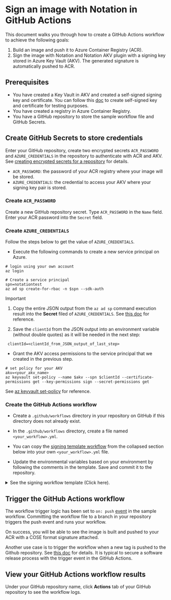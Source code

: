 # Sign an image with Notation in GitHub Actions

This document walks you through how to create a GitHub Actions workflow to achieve the following goals:

1. Build an image and push it to Azure Container Registry (ACR).
2. Sign the image with Notation and Notation AKV plugin with a signing key stored in Azure Key Vault (AKV). The generated signature is automatically pushed to ACR.

## Prerequisites

- You have created a Key Vault in AKV and created a self-signed signing key and certificate. You can follow this [doc](https://learn.microsoft.com/en-us/azure/container-registry/container-registry-tutorial-sign-build-push#create-a-self-signed-certificate-azure-cli) to create self-signed key and certificate for testing purposes. 
- You have created a registry in Azure Container Registry.
- You have a GitHub repository to store the sample workflow file and GitHub Secrets.

## Create GitHub Secrets to store credentials

Enter your GitHub repository, create two encrypted secrets `ACR_PASSWORD` and `AZURE_CREDENTIALS` in the repository to authenticate with ACR and AKV. See [creating encrypted secrets for a repository](https://docs.github.com/en/actions/security-guides/encrypted-secrets#creating-encrypted-secrets-for-a-repository) for details.

- `ACR_PASSWORD`: the password of your ACR registry where your image will be stored.
- `AZURE_CREDENTIALS`: the credential to access your AKV where your signing key pair is stored.

### Create `ACR_PASSWORD`

Create a new GitHub repository secret. Type `ACR_PASSWORD` in the `Name` field. Enter your ACR password into the `Secret` field. 

### Create `AZURE_CREDENTIALS`

Follow the steps below to get the value of `AZURE_CREDENTIALS`. 

- Execute the following commands to create a new service principal on Azure. 

```
# login using your own account
az login

# Create a service principal
spn=notationtest
az ad sp create-for-rbac -n $spn --sdk-auth
```

> [!IMPORTANT]
> 1. Copy the entire JSON output from the `az ad sp` command execution result into the **Secret** filed of `AZURE_CREDENTIALS`. See [this doc](https://learn.microsoft.com/en-us/azure/developer/github/connect-from-azure?tabs=azure-portal%2Cwindows#add-the-service-principal-as-a-github-secret) for reference.
>
> 2. Save the `clientId` from the JSON output into an environment variable (without double quotes) as it will be needed in the next step:
>```
>  clientId=<clientId_from_JSON_output_of_last_step>
>```

- Grant the AKV access permissions to the service principal that we created in the previous step.

```
# set policy for your AKV
akv=<your_akv_name>
az keyvault set-policy --name $akv --spn $clientId --certificate-permissions get --key-permissions sign --secret-permissions get
```

See [az keyvault set-policy](https://learn.microsoft.com/en-us/cli/azure/keyvault?view=azure-cli-latest#az-keyvault-set-policy) for reference.

### Create the GitHub Actions workflow

- Create a `.github/workflows` directory in your repository on GitHub if this directory does not already exist.

- In the `.github/workflows` directory, create a file named `<your_workflow>.yml`. 

- You can copy the [signing template workflow](https://github.com/notation-playground/notation-integration-with-ACR-and-AKV/blob/template/sign-template.yml) from the collapsed section below into your own `<your_workflow>.yml` file.

- Update the environmental variables based on your environment by following the comments in the template. Save and commit it to the repository.

<details>

<summary>See the signing workflow template (Click here).</summary>

```yaml
# Build and push an image to ACR, setup notation and sign the image
name: notation-github-actions-sign-template

on:
  push:

env:
  ACR_REGISTRY_NAME: <registry_name_of_your_ACR>        # example: myRegistry.azurecr.io
  ACR_REPO_NAME: <repository_name_of_your_ACR>          # example: myRepo
  ACR_USERNAME: <user_name_of_your_ACR>                 # example: myRegistry
  AKV_NAME: <your_Azure_Key_Vault_Name>                 # example: myAzureKeyVault
  KEY_ID: <key_id_of_your_private_key_to_sign_in_AKV>   # example: https://mynotationakv.vault.azure.net/keys/notationLeafCert/c585b8ad8fc542b28e41e555d9b3a1fd
  NOTATION_EXPERIMENTAL: 1                              # [Optional] when set, use Referrers API in the workflow

jobs:
  notation-sign:
    runs-on: ubuntu-latest
    permissions:
      contents: read
      packages: write
    steps:
      - name: Checkout
        uses: actions/checkout@v3
      - name: prepare
        id: prepare
      # Use `v1` as an example tag, user can pick their own
        run: |
          echo "target_artifact_reference=${{ env.ACR_REGISTRY_NAME }}/${{ env.ACR_REPO_NAME }}:v1" >> "$GITHUB_ENV"
      # Log in to your ACR
      - name: docker login
        uses: azure/docker-login@v1
        with:
          login-server: ${{ env.ACR_REGISTRY_NAME }}
          username: ${{ env.ACR_USERNAME }}
          password: ${{ secrets.ACR_PASSWORD }}
      # Build and push an image to ACR
      # Use `Dockerfile` as an example to build an image
      - name: Build and push
        id: push
        uses: docker/build-push-action@v4
        with:
          push: true
          tags: ${{ env.target_artifact_reference }}
      # Get the manifest digest of the OCI artifact
      - name: Retrieve digest
        run: |
          echo "target_artifact_reference=${{ env.ACR_REGISTRY_NAME }}/${{ env.ACR_REPO_NAME }}@${{ steps.push.outputs.digest }}" >> "$GITHUB_ENV"
      # Log in to Azure in order to access AKV
      - name: Azure login
        uses: Azure/login@v1
        with:
          creds: ${{ secrets.AZURE_CREDENTIALS }}
          allow-no-subscriptions: true
      
      # Install Notation CLI with the default version "1.0.0"
      - name: setup notation
        uses: notaryproject/notation-action/setup@main
      
      # Sign your OCI artifact using private key stored in AKV
      - name: sign OCI artifact using key pair from AKV
        uses: notaryproject/notation-action/sign@main
        with:
          plugin_name: azure-kv
          plugin_url: https://github.com/Azure/notation-azure-kv/releases/download/v1.0.0/notation-azure-kv_1.0.0_linux_amd64.tar.gz
          plugin_checksum: 82d4fee34dfe5e9303e4340d8d7f651da0a89fa8ae03195558f83bb6fa8dd263
          key_id: ${{ env.KEY_ID }}
          target_artifact_reference: ${{ env.target_artifact_reference }}
          signature_format: cose
          plugin_config: |-
            ca_certs=.github/cert-bundle/cert-bundle.crt
            self_signed=false
          # if using self-signed certificate from AKV, then the plugin_config should be:
          # plugin_config: |-
          #   self_signed=true
          allow_referrers_api: 'true'
```

</details>

## Trigger the GitHub Actions workflow

The workflow trigger logic has been set to `on: push` [event](https://docs.github.com/en/actions/using-workflows/triggering-a-workflow#using-events-to-trigger-workflows) in the sample workflow. Committing the workflow file to a branch in your repository triggers the push event and runs your workflow.

On success, you will be able to see the image is built and pushed to your ACR with a COSE format signature attached.

Another use case is to trigger the workflow when a new tag is pushed to the Github repository. See [this doc](https://docs.github.com/en/actions/using-workflows/triggering-a-workflow#example-excluding-branches-and-tags) for details. It is typical to secure a software release process with the trigger event in the GitHub Actions.

## View your GitHub Actions workflow results

Under your GitHub repository name, click **Actions** tab of your GitHub repository to see the workflow logs.
